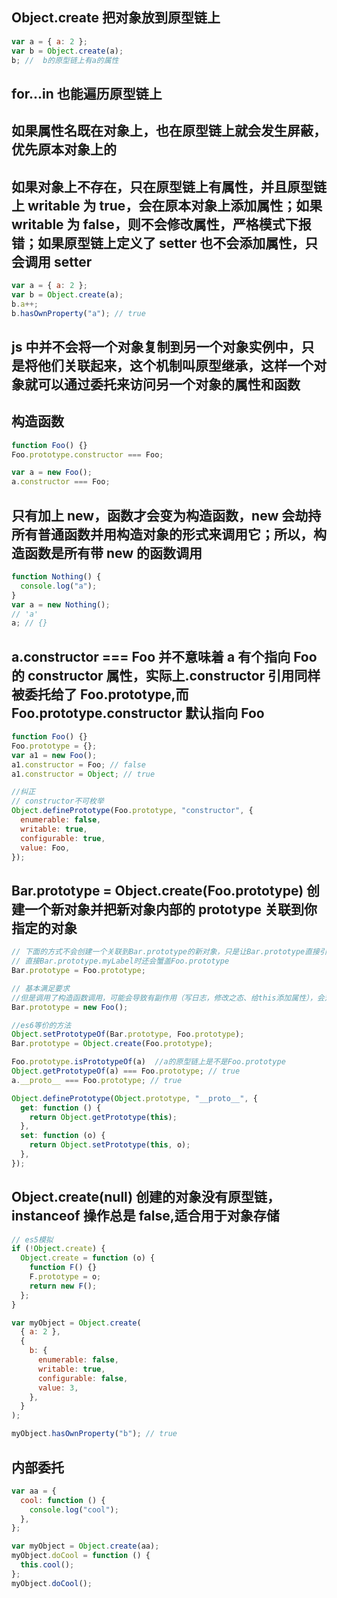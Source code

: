 ## Object.create 把对象放到原型链上

```js
var a = { a: 2 };
var b = Object.create(a);
b; //  b的原型链上有a的属性
```

## for...in 也能遍历原型链上

## 如果属性名既在对象上，也在原型链上就会发生屏蔽，优先原本对象上的

## 如果对象上不存在，只在原型链上有属性，并且原型链上 writable 为 true，会在原本对象上添加属性；如果 writable 为 false，则不会修改属性，严格模式下报错；如果原型链上定义了 setter 也不会添加属性，只会调用 setter

```js
var a = { a: 2 };
var b = Object.create(a);
b.a++;
b.hasOwnProperty("a"); // true
```

## js 中并不会将一个对象复制到另一个对象实例中，只是将他们关联起来，这个机制叫原型继承，这样一个对象就可以通过委托来访问另一个对象的属性和函数

## 构造函数

```js
function Foo() {}
Foo.prototype.constructor === Foo;

var a = new Foo();
a.constructor === Foo;
```

## 只有加上 new，函数才会变为构造函数，new 会劫持所有普通函数并用构造对象的形式来调用它；所以，构造函数是所有带 new 的函数调用

```js
function Nothing() {
  console.log("a");
}
var a = new Nothing();
// 'a'
a; // {}
```

## a.constructor === Foo 并不意味着 a 有个指向 Foo 的 constructor 属性，实际上.constructor 引用同样被委托给了 Foo.prototype,而 Foo.prototype.constructor 默认指向 Foo

```js
function Foo() {}
Foo.prototype = {};
var a1 = new Foo();
a1.constructor = Foo; // false
a1.constructor = Object; // true

//纠正
// constructor不可枚举
Object.definePrototype(Foo.prototype, "constructor", {
  enumerable: false,
  writable: true,
  configurable: true,
  value: Foo,
});
```

## Bar.prototype = Object.create(Foo.prototype) 创建一个新对象并把新对象内部的 prototype 关联到你指定的对象

```js
// 下面的方式不会创建一个关联到Bar.prototype的新对象，只是让Bar.prototype直接引用Foo.prototype
// 直接Bar.prototype.myLabel时还会蟹盖Foo.prototype
Bar.prototype = Foo.prototype;

// 基本满足要求
//但是调用了构造函数调用，可能会导致有副作用（写日志，修改之态、给this添加属性），会对Bar()的后代有影响
Bar.prototype = new Foo();

//es6等价的方法
Object.setPrototypeOf(Bar.prototype, Foo.prototype);
Bar.prototype = Object.create(Foo.prototype);
```

```js
Foo.prototype.isPrototypeOf(a)  //a的原型链上是不是Foo.prototype
Object.getPrototypeOf(a) === Foo.prototype; // true
a.__proto__ === Foo.prototype; // true
```

```js
Object.definePrototype(Object.prototype, "__proto__", {
  get: function () {
    return Object.getPrototype(this);
  },
  set: function (o) {
    return Object.setPrototype(this, o);
  },
});
```

## Object.create(null) 创建的对象没有原型链，instanceof 操作总是 false,适合用于对象存储

```js
// es5模拟
if (!Object.create) {
  Object.create = function (o) {
    function F() {}
    F.prototype = o;
    return new F();
  };
}

var myObject = Object.create(
  { a: 2 },
  {
    b: {
      enumerable: false,
      writable: true,
      configurable: false,
      value: 3,
    },
  }
);

myObject.hasOwnProperty("b"); // true
```

## 内部委托

```js
var aa = {
  cool: function () {
    console.log("cool");
  },
};

var myObject = Object.create(aa);
myObject.doCool = function () {
  this.cool();
};
myObject.doCool();
```

